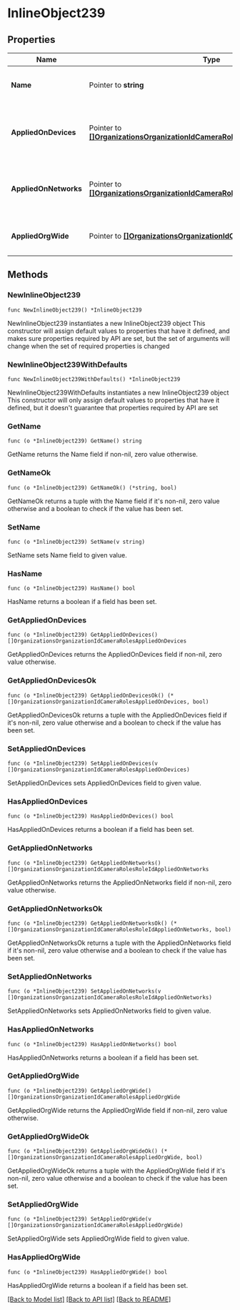 # InlineObject239

## Properties

Name | Type | Description | Notes
------------ | ------------- | ------------- | -------------
**Name** | Pointer to **string** | The name of the new role. Must be unique. | [optional] 
**AppliedOnDevices** | Pointer to [**[]OrganizationsOrganizationIdCameraRolesAppliedOnDevices**](OrganizationsOrganizationIdCameraRolesAppliedOnDevices.md) | Device tag on which this specified permission is applied. | [optional] 
**AppliedOnNetworks** | Pointer to [**[]OrganizationsOrganizationIdCameraRolesRoleIdAppliedOnNetworks**](OrganizationsOrganizationIdCameraRolesRoleIdAppliedOnNetworks.md) | Network tag on which this specified permission is applied. | [optional] 
**AppliedOrgWide** | Pointer to [**[]OrganizationsOrganizationIdCameraRolesAppliedOrgWide**](OrganizationsOrganizationIdCameraRolesAppliedOrgWide.md) | Permissions to be applied org wide. | [optional] 

## Methods

### NewInlineObject239

`func NewInlineObject239() *InlineObject239`

NewInlineObject239 instantiates a new InlineObject239 object
This constructor will assign default values to properties that have it defined,
and makes sure properties required by API are set, but the set of arguments
will change when the set of required properties is changed

### NewInlineObject239WithDefaults

`func NewInlineObject239WithDefaults() *InlineObject239`

NewInlineObject239WithDefaults instantiates a new InlineObject239 object
This constructor will only assign default values to properties that have it defined,
but it doesn't guarantee that properties required by API are set

### GetName

`func (o *InlineObject239) GetName() string`

GetName returns the Name field if non-nil, zero value otherwise.

### GetNameOk

`func (o *InlineObject239) GetNameOk() (*string, bool)`

GetNameOk returns a tuple with the Name field if it's non-nil, zero value otherwise
and a boolean to check if the value has been set.

### SetName

`func (o *InlineObject239) SetName(v string)`

SetName sets Name field to given value.

### HasName

`func (o *InlineObject239) HasName() bool`

HasName returns a boolean if a field has been set.

### GetAppliedOnDevices

`func (o *InlineObject239) GetAppliedOnDevices() []OrganizationsOrganizationIdCameraRolesAppliedOnDevices`

GetAppliedOnDevices returns the AppliedOnDevices field if non-nil, zero value otherwise.

### GetAppliedOnDevicesOk

`func (o *InlineObject239) GetAppliedOnDevicesOk() (*[]OrganizationsOrganizationIdCameraRolesAppliedOnDevices, bool)`

GetAppliedOnDevicesOk returns a tuple with the AppliedOnDevices field if it's non-nil, zero value otherwise
and a boolean to check if the value has been set.

### SetAppliedOnDevices

`func (o *InlineObject239) SetAppliedOnDevices(v []OrganizationsOrganizationIdCameraRolesAppliedOnDevices)`

SetAppliedOnDevices sets AppliedOnDevices field to given value.

### HasAppliedOnDevices

`func (o *InlineObject239) HasAppliedOnDevices() bool`

HasAppliedOnDevices returns a boolean if a field has been set.

### GetAppliedOnNetworks

`func (o *InlineObject239) GetAppliedOnNetworks() []OrganizationsOrganizationIdCameraRolesRoleIdAppliedOnNetworks`

GetAppliedOnNetworks returns the AppliedOnNetworks field if non-nil, zero value otherwise.

### GetAppliedOnNetworksOk

`func (o *InlineObject239) GetAppliedOnNetworksOk() (*[]OrganizationsOrganizationIdCameraRolesRoleIdAppliedOnNetworks, bool)`

GetAppliedOnNetworksOk returns a tuple with the AppliedOnNetworks field if it's non-nil, zero value otherwise
and a boolean to check if the value has been set.

### SetAppliedOnNetworks

`func (o *InlineObject239) SetAppliedOnNetworks(v []OrganizationsOrganizationIdCameraRolesRoleIdAppliedOnNetworks)`

SetAppliedOnNetworks sets AppliedOnNetworks field to given value.

### HasAppliedOnNetworks

`func (o *InlineObject239) HasAppliedOnNetworks() bool`

HasAppliedOnNetworks returns a boolean if a field has been set.

### GetAppliedOrgWide

`func (o *InlineObject239) GetAppliedOrgWide() []OrganizationsOrganizationIdCameraRolesAppliedOrgWide`

GetAppliedOrgWide returns the AppliedOrgWide field if non-nil, zero value otherwise.

### GetAppliedOrgWideOk

`func (o *InlineObject239) GetAppliedOrgWideOk() (*[]OrganizationsOrganizationIdCameraRolesAppliedOrgWide, bool)`

GetAppliedOrgWideOk returns a tuple with the AppliedOrgWide field if it's non-nil, zero value otherwise
and a boolean to check if the value has been set.

### SetAppliedOrgWide

`func (o *InlineObject239) SetAppliedOrgWide(v []OrganizationsOrganizationIdCameraRolesAppliedOrgWide)`

SetAppliedOrgWide sets AppliedOrgWide field to given value.

### HasAppliedOrgWide

`func (o *InlineObject239) HasAppliedOrgWide() bool`

HasAppliedOrgWide returns a boolean if a field has been set.


[[Back to Model list]](../README.md#documentation-for-models) [[Back to API list]](../README.md#documentation-for-api-endpoints) [[Back to README]](../README.md)


